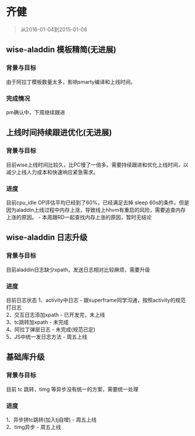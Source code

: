 # 齐健

> 从2016-01-04到2015-01-08

## wise-aladdin 模板精简(无进展)

### 背景与目标

由于阿拉丁模板数量太多，影响smarty编译和上线时间。

### 完成情况

pm确认中，下周继续跟进


## 上线时间持续跟进优化(无进展)

### 背景与目标

目前wise上线时间比较久，比PC慢了一倍多。需要持续跟进和优化上线时间，以减少上线人力成本和快速响应紧急需求。

### 进度

目前cpu_idle OP评估平均已经到了60%，已经满足去掉 sleep 60s的条件。但是因为aladdin上线过程中内存上涨，导致线上hhvm有重启的风险，需要追查内存上涨的原因。 - 本周跟RD一起查找内存上涨的原因，暂时无结论


## wise-aladdin 日志升级

### 背景与目标

目前aladdin日志缺少xpath，发送日志相对比较麻烦，需要升级

### 进度

目前日志状态
1、activity中日志 - 跟superframe同学沟通，按照activity的规范打日志    
2、交互日志添加xpath - 已开发完，未上线    
3、tc跳转加xpath - 未完成    
4、阿拉丁弹层日志 - 未完成(规范已定)    
5、JS中统一发日志方法 - 周五上线    


## 基础库升级

### 背景与目标

目前 tc 跳转，timg 等异步没有统一的方案，需要统一处理

### 进度
   
1、异步拼tc跳转(加入tj自增) - 周五上线       
2、timg异步 - 周五上线


